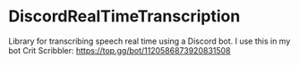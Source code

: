 # DiscordRealTimeTranscription
Library for transcribing speech real time using a Discord bot. I use this in my bot Crit Scribbler: https://top.gg/bot/1120586873920831508
